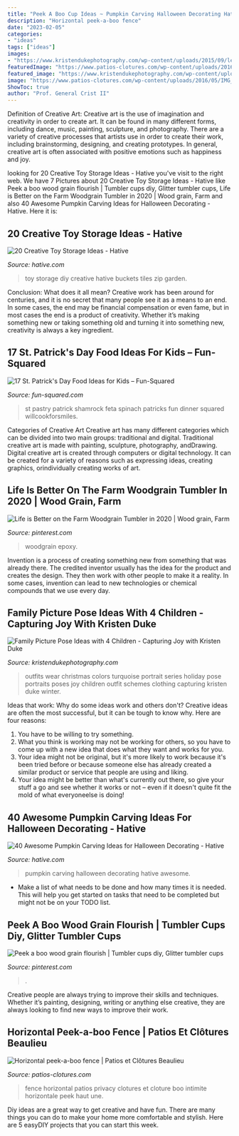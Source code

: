 ```yaml
---
title: "Peek A Boo Cup Ideas ~ Pumpkin Carving Halloween Decorating Hative Awesome"
description: "Horizontal peek-a-boo fence"
date: "2023-02-05"
categories:
- "ideas"
tags: ["ideas"]
images:
- "https://www.kristendukephotography.com/wp-content/uploads/2015/09/lean.jpg"
featuredImage: "https://www.patios-clotures.com/wp-content/uploads/2016/05/IMG_76441.jpg"
featured_image: "https://www.kristendukephotography.com/wp-content/uploads/2015/09/lean.jpg"
image: "https://www.patios-clotures.com/wp-content/uploads/2016/05/IMG_76441.jpg"
ShowToc: true
author: "Prof. General Crist II"
---
```



Definition of Creative Art:
Creative art is the use of imagination and creativity in order to create art. It can be found in many different forms, including dance, music, painting, sculpture, and photography. There are a variety of creative processes that artists use in order to create their work, including brainstorming, designing, and creating prototypes. In general, creative art is often associated with positive emotions such as happiness and joy.

	

		
looking for 20 Creative Toy Storage Ideas - Hative you've visit to the right web. We have 7 Pictures about 20 Creative Toy Storage Ideas - Hative like Peek a boo wood grain flourish | Tumbler cups diy, Glitter tumbler cups, Life is Better on the Farm Woodgrain Tumbler in 2020 | Wood grain, Farm and also 40 Awesome Pumpkin Carving Ideas for Halloween Decorating - Hative. Here it is:
		
    
## 20 Creative Toy Storage Ideas - Hative

<img loading=lazy src="https://hative.com/wp-content/uploads/2014/11/toy-storage-ideas/7-buckets-and-zip-tiles-as-diy-toy-storage.jpg" onerror="this.onerror=null;this.src='https://tse1.mm.bing.net/th?id=OIP.W76bRteOP4ABpjNebYdGGgHaLI&amp;pid=15.1';" alt="20 Creative Toy Storage Ideas - Hative">

_Source: hative.com_

>toy storage diy creative hative buckets tiles zip garden. 

	

Conclusion: What does it all mean?
Creative work has been around for centuries, and it is no secret that many people see it as a means to an end. In some cases, the end may be financial compensation or even fame, but in most cases the end is a product of creativity. Whether it’s making something new or taking something old and turning it into something new, creativity is always a key ingredient.

    
## 17 St. Patrick&#039;s Day Food Ideas For Kids – Fun-Squared

<img loading=lazy src="https://fun-squared.com/wp-content/uploads/2018/03/Spinach-and-Feta-Pastry-Shamrock-4-from-willcookforsmiles.com_.jpg" onerror="this.onerror=null;this.src='https://tse4.mm.bing.net/th?id=OIP.fZjeUK5VuHuvhNe0IzIVqQHaMZ&amp;pid=15.1';" alt="17 St. Patrick&#039;s Day Food Ideas for Kids – Fun-Squared">

_Source: fun-squared.com_

>st pastry patrick shamrock feta spinach patricks fun dinner squared willcookforsmiles. 

	

Categories of Creative Art
Creative art has many different categories which can be divided into two main groups: traditional and digital. Traditional creative art is made with painting, sculpture, photography, andDrawing. Digital creative art is created through computers or digital technology. It can be created for a variety of reasons such as expressing ideas, creating graphics, orindividually creating works of art.

    
## Life Is Better On The Farm Woodgrain Tumbler In 2020 | Wood Grain, Farm

<img loading=lazy src="https://i.pinimg.com/736x/c0/bb/67/c0bb678b3f855cf44a252d8fd10e1094.jpg" onerror="this.onerror=null;this.src='https://tse4.mm.bing.net/th?id=OIP.uFaANDIW0TnuFSDXK2fKCgHaJ3&amp;pid=15.1';" alt="Life is Better on the Farm Woodgrain Tumbler in 2020 | Wood grain, Farm">

_Source: pinterest.com_

>woodgrain epoxy. 

	

Invention is a process of creating something new from something that was already there. The credited inventor usually has the idea for the product and creates the design. They then work with other people to make it a reality. In some cases, invention can lead to new technologies or chemical compounds that we use every day.

    
## Family Picture Pose Ideas With 4 Children - Capturing Joy With Kristen Duke

<img loading=lazy src="https://www.kristendukephotography.com/wp-content/uploads/2015/09/lean.jpg" onerror="this.onerror=null;this.src='https://tse1.mm.bing.net/th?id=OIP.Upt5kbx5puxMRzxOc28KbAHaKX&amp;pid=15.1';" alt="Family Picture Pose Ideas with 4 Children - Capturing Joy with Kristen Duke">

_Source: kristendukephotography.com_

>outfits wear christmas colors turquoise portrait series holiday pose portraits poses joy children outfit schemes clothing capturing kristen duke winter. 

	

Ideas that work: Why do some ideas work and others don't?
Creative ideas are often the most successful, but it can be tough to know why. Here are four reasons:
1. You have to be willing to try something.
2. What you think is working may not be working for others, so you have to come up with a new idea that does what they want and works for you.
3. Your idea might not be original, but it's more likely to work because it's been tried before or because someone else has already created a similar product or service that people are using and liking.
4. Your idea might be better than what's currently out there, so give your stuff a go and see whether it works or not – even if it doesn't quite fit the mold of what everyoneelse is doing!

    
## 40 Awesome Pumpkin Carving Ideas For Halloween Decorating - Hative

<img loading=lazy src="https://hative.com/wp-content/uploads/2014/10/pumpkin-carving-ideas/18-house-pumpkin.jpg" onerror="this.onerror=null;this.src='https://tse4.mm.bing.net/th?id=OIP.WHrcC5F0iUmuE0iraLJGYQHaIh&amp;pid=15.1';" alt="40 Awesome Pumpkin Carving Ideas for Halloween Decorating - Hative">

_Source: hative.com_

>pumpkin carving halloween decorating hative awesome. 

	

- Make a list of what needs to be done and how many times it is needed. This will help you get started on tasks that need to be completed but might not be on your TODO list.

    
## Peek A Boo Wood Grain Flourish | Tumbler Cups Diy, Glitter Tumbler Cups

<img loading=lazy src="https://i.pinimg.com/736x/86/e6/1e/86e61ea7b304c0dbca62e4a83d11ed9b.jpg" onerror="this.onerror=null;this.src='https://tse2.mm.bing.net/th?id=OIP.v5S7gW4q92p-UBU0R1VZzQHaJ4&amp;pid=15.1';" alt="Peek a boo wood grain flourish | Tumbler cups diy, Glitter tumbler cups">

_Source: pinterest.com_

>. 

	

Creative people are always trying to improve their skills and techniques. Whether it’s painting, designing, writing or anything else creative, they are always looking to find new ways to improve their work.

    
## Horizontal Peek-a-boo Fence | Patios Et Clôtures Beaulieu

<img loading=lazy src="https://www.patios-clotures.com/wp-content/uploads/2016/05/IMG_76441.jpg" onerror="this.onerror=null;this.src='https://tse3.mm.bing.net/th?id=OIP.xUN2b0_jzW9hzLqd5JZp0wHaEh&amp;pid=15.1';" alt="Horizontal peek-a-boo fence | Patios et Clôtures Beaulieu">

_Source: patios-clotures.com_

>fence horizontal patios privacy clotures et cloture boo intimite horizontale peek haut une. 

	

Diy ideas are a great way to get creative and have fun. There are many things you can do to make your home more comfortable and stylish. Here are 5 easyDIY projects that you can start this week.

